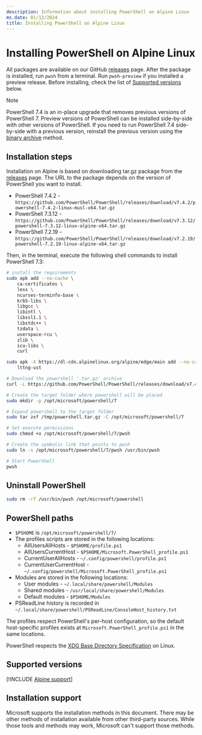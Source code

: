 ```yaml
---
description: Information about installing PowerShell on Alpine Linux
ms.date: 01/12/2024
title: Installing PowerShell on Alpine Linux
---
```

# Installing PowerShell on Alpine Linux

All packages are available on our GitHub [releases][03] page. After the package is installed, run
`pwsh` from a terminal. Run `pwsh-preview` if you installed a preview release. Before installing,
check the list of [Supported versions][02] below.

> [!NOTE]
> PowerShell 7.4 is an in-place upgrade that removes previous versions of PowerShell 7. Preview
> versions of PowerShell can be installed side-by-side with other versions of PowerShell. If you
> need to run PowerShell 7.4 side-by-side with a previous version, reinstall the previous version
> using the [binary archive][05] method.

## Installation steps

Installation on Alpine is based on downloading tar.gz package from the [releases][03] page. The URL
to the package depends on the version of PowerShell you want to install.

- PowerShell 7.4.2 - `https://github.com/PowerShell/PowerShell/releases/download/v7.4.2/powershell-7.4.2-linux-musl-x64.tar.gz`
- PowerShell 7.3.12 - `https://github.com/PowerShell/PowerShell/releases/download/v7.3.12/powershell-7.3.12-linux-alpine-x64.tar.gz`
- PowerShell 7.2.19 - `https://github.com/PowerShell/PowerShell/releases/download/v7.2.19/powershell-7.2.19-linux-alpine-x64.tar.gz`

Then, in the terminal, execute the following shell commands to install PowerShell 7.3:

```sh
# install the requirements
sudo apk add --no-cache \
    ca-certificates \
    less \
    ncurses-terminfo-base \
    krb5-libs \
    libgcc \
    libintl \
    libssl1.1 \
    libstdc++ \
    tzdata \
    userspace-rcu \
    zlib \
    icu-libs \
    curl

sudo apk -X https://dl-cdn.alpinelinux.org/alpine/edge/main add --no-cache \
    lttng-ust

# Download the powershell '.tar.gz' archive
curl -L https://github.com/PowerShell/PowerShell/releases/download/v7.4.2/powershell-7.4.2-linux-musl-x64.tar.gz -o /tmp/powershell.tar.gz

# Create the target folder where powershell will be placed
sudo mkdir -p /opt/microsoft/powershell/7

# Expand powershell to the target folder
sudo tar zxf /tmp/powershell.tar.gz -C /opt/microsoft/powershell/7

# Set execute permissions
sudo chmod +x /opt/microsoft/powershell/7/pwsh

# Create the symbolic link that points to pwsh
sudo ln -s /opt/microsoft/powershell/7/pwsh /usr/bin/pwsh

# Start PowerShell
pwsh
```

## Uninstall PowerShell

```sh
sudo rm -rf /usr/bin/pwsh /opt/microsoft/powershell
```

## PowerShell paths

- `$PSHOME` is `/opt/microsoft/powershell/7/`
- The profiles scripts are stored in the following locations:
  - AllUsersAllHosts - `$PSHOME/profile.ps1`
  - AllUsersCurrentHost - `$PSHOME/Microsoft.PowerShell_profile.ps1`
  - CurrentUserAllHosts - `~/.config/powershell/profile.ps1`
  - CurrentUserCurrentHost - `~/.config/powershell/Microsoft.PowerShell_profile.ps1`
- Modules are stored in the following locations:
  - User modules - `~/.local/share/powershell/Modules`
  - Shared modules - `/usr/local/share/powershell/Modules`
  - Default modules - `$PSHOME/Modules`
- PSReadLine history is recorded in `~/.local/share/powershell/PSReadLine/ConsoleHost_history.txt`

The profiles respect PowerShell's per-host configuration, so the default host-specific profiles
exists at `Microsoft.PowerShell_profile.ps1` in the same locations.

PowerShell respects the [XDG Base Directory Specification][04] on Linux.

## Supported versions

[!INCLUDE [Alpine support](../../includes/alpine-support.md)]

## Installation support

Microsoft supports the installation methods in this document. There may be other methods of
installation available from other third-party sources. While those tools and methods may work,
Microsoft can't support those methods.

<!-- link references -->
[02]: #supported-versions
[03]: https://aka.ms/PowerShell-Release?tag=stable
[04]: https://specifications.freedesktop.org/basedir-spec/basedir-spec-latest.html
[05]: install-other-linux.md#binary-archives
